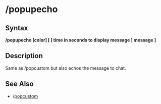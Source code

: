 # /popupecho

## Syntax

**/popupecho [color\] \[ \[ time in seconds to display message \] message ]**

## Description

Same as /popcustom but also echos the message to chat.

## See Also

* /[popcustom](popcustom.md)

